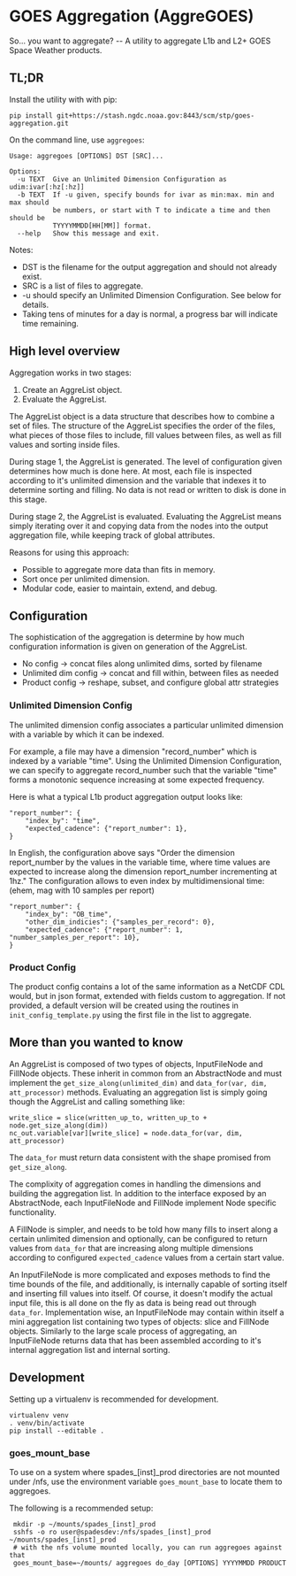# GOES Aggregation (AggreGOES)

So... you want to aggregate? -- A utility to aggregate L1b and L2+ GOES Space Weather products.


## TL;DR

Install the utility with with pip:
```
pip install git+https://stash.ngdc.noaa.gov:8443/scm/stp/goes-aggregation.git
```

On the command line, use `aggregoes`:

```
Usage: aggregoes [OPTIONS] DST [SRC]...

Options:
  -u TEXT  Give an Unlimited Dimension Configuration as udim:ivar[:hz[:hz]]
  -b TEXT  If -u given, specify bounds for ivar as min:max. min and max should
           be numbers, or start with T to indicate a time and then should be
           TYYYYMMDD[HH[MM]] format.
  --help   Show this message and exit.

```

Notes:
 - DST is the filename for the output aggregation and should not already exist.
 - SRC is a list of files to aggregate.
 - -u should specify an Unlimited Dimension Configuration. See below for details.
 - Taking tens of minutes for a day is normal, a progress bar will indicate time remaining.

## High level overview

Aggregation works in two stages:

1. Create an AggreList object.
2. Evaluate the AggreList.

The AggreList object is a data structure that describes how to combine a set of files. The structure of the
AggreList specifies the order of the files, what pieces of those files to include, fill values between files,
as well as fill values and sorting inside files.

During stage 1, the AggreList is generated. The level of configuration given determines how much is done here.
At most, each file is inspected according to it's unlimited dimension and the variable that indexes it to determine
sorting and filling. No data is not read or written to disk is done in this stage.

During stage 2, the AggreList is evaluated. Evaluating the AggreList means simply iterating over it and copying
data from the nodes into the output aggregation file, while keeping track of global attributes.

Reasons for using this approach:

 - Possible to aggregate more data than fits in memory.
 - Sort once per unlimited dimension.
 - Modular code, easier to maintain, extend, and debug.


## Configuration

The sophistication of the aggregation is determine by how much configuration information is given on
generation of the AggreList.

 - No config -> concat files along unlimited dims, sorted by filename
 - Unlimited dim config -> concat and fill within, between files as needed
 - Product config -> reshape, subset, and configure global attr strategies

### Unlimited Dimension Config

The unlimited dimension config associates a particular unlimited dimension with a variable by which
it can be indexed.

For example, a file may have a dimension "record_number" which is indexed by a variable "time". Using
the Unlimited Dimension Configuration, we can specify to aggregate record_number such that the variable
"time" forms a monotonic sequence increasing at some expected frequency.

Here is what a typical L1b product aggregation output looks like:

```
"report_number": {
    "index_by": "time",
    "expected_cadence": {"report_number": 1},
}
```

In English, the configuration above says "Order the dimension report_number by the values in the variable time, where
time values are expected to increase along the dimension report_number incrementing at 1hz." The configuration allows
to even index by multidimensional time: (ehem, mag with 10 samples per report)

```
"report_number": {
    "index_by": "OB_time",
    "other_dim_indicies": {"samples_per_record": 0},
    "expected_cadence": {"report_number": 1, "number_samples_per_report": 10},
}
```


### Product Config

The product config contains a lot of the same information as a NetCDF CDL would, but in json format, extended
with fields custom to aggregation. If not provided, a default version will be created using the routines in 
`init_config_template.py` using the first file in the list to aggregate.


## More than you wanted to know

An AggreList is composed of two types of objects, InputFileNode and FillNode objects. These inherit in common
from an AbstractNode and must implement the `get_size_along(unlimited_dim)` and `data_for(var, dim, att_processor)` 
methods. Evaluating an aggregation list is simply going though the AggreList and calling something like:

```
write_slice = slice(written_up_to, written_up_to + node.get_size_along(dim))
nc_out.variable[var][write_slice] = node.data_for(var, dim, att_processor)
```

The `data_for` must return data consistent with the shape promised from `get_size_along`.

The complixity of aggregation comes in handling the dimensions and building the aggregation list. In addition to
the interface exposed by an AbstractNode, each InputFileNode and FillNode implement Node specific functionality.

A FillNode is simpler, and needs to be told how many fills to insert along a certain unlimited dimension and 
optionally, can be configured to return values from `data_for` that are increasing along multiple dimensions
according to configured `expected_cadence` values from a certain start value.


An InputFileNode is more complicated and exposes methods to find the time bounds of the file, and additionally, 
is internally capable of sorting itself and inserting fill values into itself. Of course, it doesn't modify the
actual input file, this is all done on the fly as data is being read out through `data_for`. Implementation wise,
an InputFileNode may contain within itself a mini aggregation list containing two types of objects: slice and 
FillNode objects. Similarly to the large scale process of aggregating, an InputFileNode returns data that has 
been assembled according to it's internal aggregation list and internal sorting.


## Development

Setting up a virtualenv is recommended for development.

```
virtualenv venv
. venv/bin/activate
pip install --editable .
```

 ### goes_mount_base

 To use on a system where spades_[inst]_prod directories are not mounted under /nfs, use the environment
 variable `goes_mount_base` to locate them to aggregoes.

 The following is a recommended setup:

```
 mkdir -p ~/mounts/spades_[inst]_prod
 sshfs -o ro user@spadesdev:/nfs/spades_[inst]_prod ~/mounts/spades_[inst]_prod
 # with the nfs volume mounted locally, you can run aggregoes against that
 goes_mount_base=~/mounts/ aggregoes do_day [OPTIONS] YYYYMMDD PRODUCT
```

